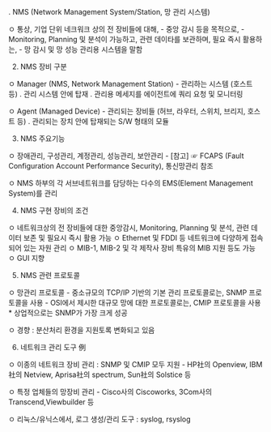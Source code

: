. NMS (Network Management System/Station, 망 관리 시스템)

  ㅇ 통상, 기업 단위 네크워크 상의 전 장비들에 대해,
     - 중앙 감시 등을 목적으로,
     - Monitoring, Planning 및 분석이 가능하고, 관련 데이타를 보관하며, 필요 즉시 활용하는,
     - 망 감시 및 망 성능 관리용 시스템을 말함


2. NMS 장비 구분

  ㅇ Manager (NMS, Network Management Station)
     - 관리하는 시스템 (호스트 등)
        . 관리 시스템 안에 탑재
        . 관리용 메세지를 에이전트에 쿼리 요청 및 모니터링

  ㅇ Agent (Managed Device)
     - 관리되는 장비들 (허브, 라우터, 스위치, 브리지, 호스트 등)
        . 관리되는 장치 안에 탑재되는 S/W 형태의 모듈

     


3. NMS 주요기능  

  ㅇ 장애관리, 구성관리, 계정관리, 성능관리, 보안관리
     - [참고] ☞  FCAPS (Fault Configuration Account Performance Security), 통신망관리  참조

  ㅇ NMS 하부의 각 서브네트워크를 담당하는 다수의 EMS(Element Management System)를 관리


4. NMS 구현 장비의 조건

  ㅇ 네트워크상의 전 장비들에 대한 중앙감시, Monitoring, Planning 및 분석, 
     관련 데이터 보존 및 필요시 즉시 활용 가능
  ㅇ Ethernet 및 FDDI 등 네트워크에 다양하게 접속되어 있는 자원 관리
  ㅇ MIB-1, MIB-2 및 각 제작사 장비 특유의 MIB 지원 등도 가능
  ㅇ GUI 지향


5. NMS 관련 프로토콜

  ㅇ 망관리 프로토콜
     - 중소규모의 TCP/IP 기반의 기본 관리 프로토콜로는, SNMP 프로토콜을 사용
     - OSI에서 제시한 대규모 망에 대한 프로토콜로는, CMIP 프로토콜을 사용
     * 상업적으로는 SNMP가 가장 크게 성공

  ㅇ 경향 : 분산처리 환경을 지원토록 변화되고 있음


6. 네트워크 관리 도구 例

  ㅇ 이종의 네트워크 장비 관리  :  SNMP 및 CMIP 모두 지원
     - HP社의 Openview, IBM社의 Netview, Aprisa社의 spectrum, Sun社의 Solstice 등

  ㅇ 특정 업체들의 망장비 관리 
     - Cisco사의 Ciscoworks, 3Com사의 Transcend,Viewbuilder 등

  ㅇ 리눅스/유닉스에서, 로그 생성/관리 도구 : syslog, rsyslog